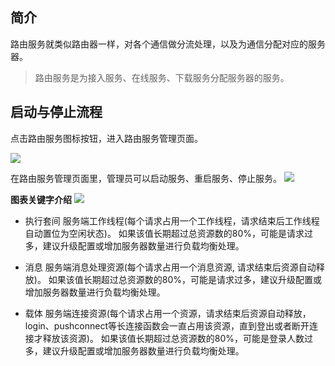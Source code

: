 
## 简介
路由服务就类似路由器一样，对各个通信做分流处理，以及为通信分配对应的服务器。

>路由服务是为接入服务、在线服务、下载服务分配服务器的服务。

## 启动与停止流程
点击路由服务图标按钮，进入路由服务管理页面。

![](http://docfiles.baibaoyun.com/FgeuvoRRKxmBq_YbS3Dl-ahJuBSm)

在路由服务管理页面里，管理员可以启动服务、重启服务、停止服务。
![](http://docfiles.baibaoyun.com/Fs8u0TSG8kCY9VvFo0qGTy8r7St-)


**图表关键字介绍** 
![](http://docfiles.baibaoyun.com/Fp4bKlt9D2SB74cl_6JB-TCoPb6t)

 * 执行套间
服务端工作线程(每个请求占用一个工作线程，请求结束后工作线程自动置位为空闲状态)。
如果该值长期超过总资源数的80%，可能是请求过多，建议升级配置或增加服务器数量进行负载均衡处理。

* 消息 
服务端消息处理资源(每个请求占用一个消息资源, 请求结束后资源自动释放)。
如果该值长期超过总资源数的80%，可能是请求过多，建议升级配置或增加服务器数量进行负载均衡处理。

* 载体 
服务端连接资源(每个请求占用一个资源，请求结束后资源自动释放，login、pushconnect等长连接函数会一直占用该资源，直到登出或者断开连接才释放该资源)。
如果该值长期超过总资源数的80%，可能是登录人数过多，建议升级配置或增加服务器数量进行负载均衡处理。


